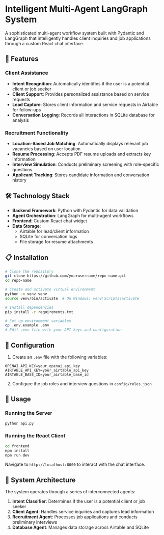# Intelligent Multi-Agent LangGraph System

A sophisticated multi-agent workflow system built with Pydantic and LangGraph that intelligently handles client inquiries and job applications through a custom React chat interface.

## 🚀 Features

### Client Assistance
- **Intent Recognition**: Automatically identifies if the user is a potential client or job seeker
- **Client Support**: Provides personalized assistance based on service requests
- **Lead Capture**: Stores client information and service requests in Airtable for follow-ups
- **Conversation Logging**: Records all interactions in SQLite database for analysis

### Recruitment Functionality  
- **Location-Based Job Matching**: Automatically displays relevant job vacancies based on user location
- **Resume Processing**: Accepts PDF resume uploads and extracts key information
- **Interview Simulation**: Conducts preliminary screening with role-specific questions
- **Applicant Tracking**: Stores candidate information and conversation history

## 🛠️ Technology Stack

- **Backend Framework**: Python with Pydantic for data validation
- **Agent Orchestration**: LangGraph for multi-agent workflows
- **Frontend**: Custom React chat widget
- **Data Storage**:
  - Airtable for lead/client information
  - SQLite for conversation logs
  - File storage for resume attachments

## 📋 Installation

```bash
# Clone the repository
git clone https://github.com/yourusername/repo-name.git
cd repo-name

# Create and activate virtual environment
python -m venv venv
source venv/bin/activate  # On Windows: venv\Scripts\activate

# Install dependencies
pip install -r requirements.txt

# Set up environment variables
cp .env.example .env
# Edit .env file with your API keys and configuration
```

## 🔧 Configuration

1. Create an `.env` file with the following variables:
```
OPENAI_API_KEY=your_openai_api_key
AIRTABLE_API_KEY=your_airtable_api_key
AIRTABLE_BASE_ID=your_airtable_base_id
```

2. Configure the job roles and interview questions in `config/roles.json`

## 🚀 Usage

### Running the Server
```bash
python api.py
```

### Running the React Client
```bash
cd frontend
npm install
npm run dev
```

Navigate to `http://localhost:8000` to interact with the chat interface.

## 🧩 System Architecture

The system operates through a series of interconnected agents:

1. **Intent Classifier**: Determines if the user is a potential client or job seeker
2. **Client Agent**: Handles service inquiries and captures lead information
3. **Recruitment Agent**: Processes job applications and conducts preliminary interviews
4. **Database Agent**: Manages data storage across Airtable and SQLite
